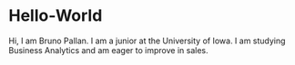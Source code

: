 # Hello-World
Hi, I am Bruno Pallan. I am a junior at the University of Iowa. I am studying Business Analytics and am eager to improve in sales.
